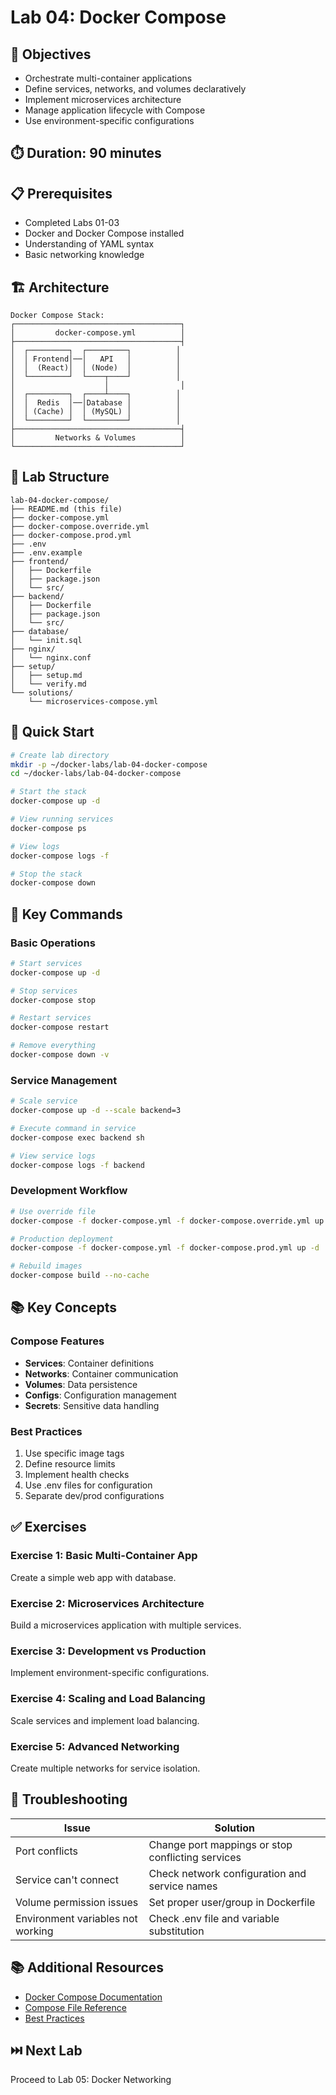 # Lab 04: Docker Compose

## 🎯 Objectives
- Orchestrate multi-container applications
- Define services, networks, and volumes declaratively
- Implement microservices architecture
- Manage application lifecycle with Compose
- Use environment-specific configurations

## ⏱️ Duration: 90 minutes

## 📋 Prerequisites
- Completed Labs 01-03
- Docker and Docker Compose installed
- Understanding of YAML syntax
- Basic networking knowledge

## 🏗️ Architecture

```
Docker Compose Stack:
┌─────────────────────────────────────┐
│         docker-compose.yml          │
├─────────────────────────────────────┤
│  ┌─────────┐  ┌─────────┐          │
│  │ Frontend│──│   API   │          │
│  │  (React)│  │ (Node)  │          │
│  └─────────┘  └────┬────┘          │
│                    │                │
│  ┌─────────┐  ┌────┴────┐          │
│  │  Redis  │──│Database │          │
│  │ (Cache) │  │ (MySQL) │          │
│  └─────────┘  └─────────┘          │
├─────────────────────────────────────┤
│         Networks & Volumes          │
└─────────────────────────────────────┘
```

## 📁 Lab Structure
```
lab-04-docker-compose/
├── README.md (this file)
├── docker-compose.yml
├── docker-compose.override.yml
├── docker-compose.prod.yml
├── .env
├── .env.example
├── frontend/
│   ├── Dockerfile
│   ├── package.json
│   └── src/
├── backend/
│   ├── Dockerfile
│   ├── package.json
│   └── src/
├── database/
│   └── init.sql
├── nginx/
│   └── nginx.conf
├── setup/
│   ├── setup.md
│   └── verify.md
└── solutions/
    └── microservices-compose.yml
```

## 🚀 Quick Start

```bash
# Create lab directory
mkdir -p ~/docker-labs/lab-04-docker-compose
cd ~/docker-labs/lab-04-docker-compose

# Start the stack
docker-compose up -d

# View running services
docker-compose ps

# View logs
docker-compose logs -f

# Stop the stack
docker-compose down
```

## 📝 Key Commands

### Basic Operations
```bash
# Start services
docker-compose up -d

# Stop services
docker-compose stop

# Restart services
docker-compose restart

# Remove everything
docker-compose down -v
```

### Service Management
```bash
# Scale service
docker-compose up -d --scale backend=3

# Execute command in service
docker-compose exec backend sh

# View service logs
docker-compose logs -f backend
```

### Development Workflow
```bash
# Use override file
docker-compose -f docker-compose.yml -f docker-compose.override.yml up

# Production deployment
docker-compose -f docker-compose.yml -f docker-compose.prod.yml up -d

# Rebuild images
docker-compose build --no-cache
```

## 📚 Key Concepts

### Compose Features
- **Services**: Container definitions
- **Networks**: Container communication
- **Volumes**: Data persistence
- **Configs**: Configuration management
- **Secrets**: Sensitive data handling

### Best Practices
1. Use specific image tags
2. Define resource limits
3. Implement health checks
4. Use .env files for configuration
5. Separate dev/prod configurations

## ✅ Exercises

### Exercise 1: Basic Multi-Container App
Create a simple web app with database.

### Exercise 2: Microservices Architecture
Build a microservices application with multiple services.

### Exercise 3: Development vs Production
Implement environment-specific configurations.

### Exercise 4: Scaling and Load Balancing
Scale services and implement load balancing.

### Exercise 5: Advanced Networking
Create multiple networks for service isolation.

## 🔧 Troubleshooting

| Issue | Solution |
|-------|----------|
| Port conflicts | Change port mappings or stop conflicting services |
| Service can't connect | Check network configuration and service names |
| Volume permission issues | Set proper user/group in Dockerfile |
| Environment variables not working | Check .env file and variable substitution |

## 📚 Additional Resources
- [Docker Compose Documentation](https://docs.docker.com/compose/)
- [Compose File Reference](https://docs.docker.com/compose/compose-file/)
- [Best Practices](https://docs.docker.com/develop/dev-best-practices/)

## ⏭️ Next Lab
Proceed to Lab 05: Docker Networking